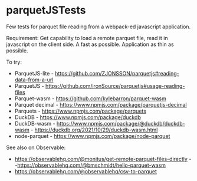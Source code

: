 # parquetJSTests

Few tests for parquet file reading from a webpack-ed javascript application.

Requirement: Get capability to load a remote parquet file, read it in javascript on the client side. A fast as possible. Application as thin as possible.

To try:
- ParquetJS-lite - https://github.com/ZJONSSON/parquetjs#reading-data-from-a-url
- ParquetJS - https://github.com/ironSource/parquetjs#usage-reading-files
- Parquet-wasm - https://github.com/kylebarron/parquet-wasm
- Parquet decimal - https://www.npmjs.com/package/parquetjs-decimal
- Parquets - https://www.npmjs.com/package/parquets
- DuckDB - https://www.npmjs.com/package/duckdb
- DuckDB-wasm - https://www.npmjs.com/package/@duckdb/duckdb-wasm - https://duckdb.org/2021/10/29/duckdb-wasm.html
- node-parquet - https://www.npmjs.com/package/node-parquet

See also on Observable:
- https://observablehq.com/@monitus/get-remote-parquet-files-directly
--https://observablehq.com/@bmschmidt/hello-parquet-wasm
- https://observablehq.com/@observablehq/csv-to-parquet
